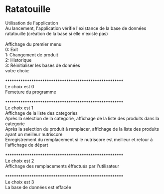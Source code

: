 # Ratatouille

Utilisation de l'application<br/>
Au lancement, l'application vérifie l'existance de la base de données ratatouille (création de la base si elle n'existe pas)<br/>
<br/>
Affichage du premier menu<br/>
0: Exit   <br/>
1: Changement de produit<br/>
2: Historique<br/>
3: Réinitialiser les bases de données<br/>
votre choix:<br/>
<br/>
******************************************************<br/>
Le choix est 0<br/>
Femeture du programme<br/>
<br/>
******************************************************<br/>
Le choix est 1<br/>
Affichage de la liste des categories<br/>
Après la selection de la categorie, affichage de la liste des produits dans la categorie<br/>
Après la selection du produit à remplacer, affichage de la liste des produits ayant un meilleur nutriscore<br/>
Enregistrement du remplacement si le nutriscore est meilleur et retour à l'affichage de départ<br/>
<br/>
******************************************************<br/>
Le choix est 2<br/>
Affichage des remplacements éffectués par l'utilisateur<br/>
<br/>
******************************************************<br/>
Le choix est 3<br/>
La base de données est effacée<br/>
<br/>

